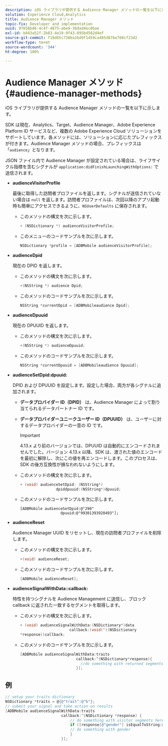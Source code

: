 ```yaml
---
description: iOS ライブラリが提供する Audience Manager メソッドの一覧を以下に示します。
solution: Experience Cloud,Analytics
title: Audience Manager メソッド
topic-fix: Developer and implementation
uuid: 97658bd6-4c4f-4875-abe9-36dad4ec8bae
exl-id: b843a52f-2b83-4e19-9f43-895bd582d4ef
source-git-commit: f18d65c738ba16d9f1459ca485d87be708cf23d2
workflow-type: tm+mt
source-wordcount: '344'
ht-degree: 100%

---
```


# Audience Manager メソッド {#audience-manager-methods}

iOS ライブラリが提供する Audience Manager メソッドの一覧を以下に示します。

SDK は現在、Analytics、Target、Audience Manager、Adobe Experience Platform ID サービスなど、複数の Adobe Experience Cloud ソリューションをサポートしています。各メソッドには、ソリューションに応じたプレフィックスが付きます。Audience Manager メソッドの場合、プレフィックスは「`audience`」となります。

JSON ファイル内で Audience Manager が設定されている場合は、ライフサイクル指標を含むシグナルが `application:didFinishLaunchingWithOptions:` で送信されます。

* **audienceVisitorProfile**

   最後に取得した訪問者プロファイルを返します。シグナルが送信されていない場合は `null` を返します。訪問者プロファイルは、次回以降のアプリ起動時も簡単にアクセスできるように、`NSUserDefaults` に保存されます。

   * このメソッドの構文を次に示します。

      ```objective-c
      + (NSDictionary *) audienceVisitorProfile;
      ```

   * このメニューのコードサンプルを次に示します。

      ```objective-c
      NSDictionary *profile = [ADBMobile audienceVisitorProfile]; 
      ```

* **audienceDpid**

   現在の DPID を返します。

   * このメソッドの構文を次に示します。

      ```objective-c
      +(NSString *) audience Dpid;
      ```

   * このメソッドのコードサンプルを次に示します。

      ```objective-c
      NSString *currentDpid = [ADBMobileaudience Dpid]; 
      ```

* **audienceDpuuid**

   現在の DPUUID を返します。

   * このメソッドの構文を次に示します。

      ```objective-c
      +(NSString *) audienceDpuuid;
      ```

   * このメソッドのコードサンプルを次に示します。

      ```objective-c
      NSString *currentDpuuid = [ADBMobileaudience Dpuuid]; 
      ```

* **audienceSetDpid:&#x200B;dpuuid:**

   DPID および DPUUID を設定します。設定した場合、両方が各シグナルに追加されます。

   * **データプロバイダー ID（DPID）** は、Audience Manager によって割り当てられるデータパートナー ID です。
   * **データプロバイダーユニークユーザー ID（DPUUID）** は、ユーザーに対するデータプロバイダーの一意の ID です。

      >[!IMPORTANT]
      >
      >4.13.x より前のバージョンでは、DPUUID は自動的にエンコードされませんでした。バージョン 4.13.x 以降、SDK は、渡された値のエンコードを最初に解除し、次にこの値を再エンコードします。このプロセスは、SDK の後方互換性が損なわれないようにします。

   * このメソッドの構文を次に示します。

      ```objective-c
      + (void) audienceSetDpid: (NSString*)   
                      dpiddpuuid:(NSString*)dpuuid;
      ```

   * このメソッドのコードサンプルを次に示します。

      ```objective-
      [ADBMobile audienceSetDpid:@"290"
                        dpuuid:@"99301393920493"];
      ```

* **audienceReset**

   Audience Manager UUID をリセットし、現在の訪問者プロファイルを削除します。

   * このメソッドの構文を次に示します。

      ```objective-c
      +(void) audienceReset;
      ```

   * このメソッドのコードサンプルを次に示します。

      ```objective-c
      [ADBMobile audienceReset]; 
      ```

* **audienceSignalWithData::&#x200B;callback:**

   特性を持つシグナルを Audience Management に送信し、ブロック callback に返された一致するセグメントを取得します。

   * このメソッドの構文を次に示します。

      ```objective-c
      + (void) audienceSignalWithData:(NSDictionary*)data
                            callback:(void(^)(NSDictionary
      *response))callback; 
      ```

   * このメソッドのコードサンプルを次に示します。

      ```objective-c
      [ADBMobile audienceSignalWithData:traits
                               callback:^(NSDictionary*response){
                                 //do something with returned segments
                               }];
      ```

## 例

```objective-c
// setup your traits dictionary 
NSDictionary *traits = @{@"trait":@"b"}; 
// submit your signal and take action on results 
[ADBMobile audienceSignalWithData:traits  
                         callback:^(NSDictionary *response) { 
                             // do something with visitor segments here 
                             if ([response[@"gender"] isEqualToString:@"male"]) { 
                             // do something with gender  
                             } 
                         }];
```
